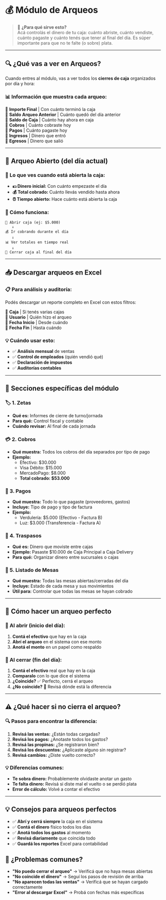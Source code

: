 # 💰 Módulo de Arqueos

> 🎯 **¿Para qué sirve esto?**  
> Acá controlás el dinero de tu caja: cuánto abriste, cuánto vendiste, cuánto pagaste y cuánto tenés que tener al final del día. Es súper importante para que no te falte (o sobre) plata.

---

## 🔍 **¿Qué vas a ver en Arqueos?**

Cuando entres al módulo, vas a ver todos los **cierres de caja** organizados por día y hora:

### **📊 Información que muestra cada arqueo:**

🔹 **Importe Final** | Con cuánto terminó la caja  
🔹 **Saldo Arqueo Anterior** | Cuánto quedó del día anterior  
🔹 **Saldo de Caja** | Cuánto hay ahora en caja  
🔹 **Cobros** | Cuánto cobraste hoy  
🔹 **Pagos** | Cuánto pagaste hoy  
🔹 **Ingresos** | Dinero que entró  
🔹 **Egresos** | Dinero que salió

---

## 📅 **Arqueo Abierto (del día actual)**

### **👀 Lo que ves cuando está abierta la caja:**
- **💵 Dinero inicial:** Con cuánto empezaste el día
- **💰 Total cobrado:** Cuánto llevás vendido hasta ahora
- **⏰ Tiempo abierto:** Hace cuánto está abierta la caja

### **🔄 Cómo funciona:**
```
🌅 Abrir caja (ej: $5.000)
   ↓
💰 Ir cobrando durante el día
   ↓
📊 Ver totales en tiempo real
   ↓
🌙 Cerrar caja al final del día
```

---

## 📥 **Descargar arqueos en Excel**

### **📋 Para análisis y auditoría:**
Podés descargar un reporte completo en Excel con estos filtros:

🔹 **Caja** | Si tenés varias cajas  
🔹 **Usuario** | Quién hizo el arqueo  
🔹 **Fecha Inicio** | Desde cuándo  
🔹 **Fecha Fin** | Hasta cuándo

### **💡 Cuándo usar esto:**
- ✅ **Análisis mensual** de ventas
- ✅ **Control de empleados** (quién vendió qué)
- ✅ **Declaración de impuestos**
- ✅ **Auditorías contables**

---

## 📂 **Secciones específicas del módulo**

### **🏷️ 1. Zetas**
- **Qué es:** Informes de cierre de turno/jornada
- **Para qué:** Control fiscal y contable
- **Cuándo revisar:** Al final de cada jornada

### **💳 2. Cobros**
- **Qué muestra:** Todos los cobros del día separados por tipo de pago
- **Ejemplo:**
  - Efectivo: $30.000
  - Visa Débito: $15.000  
  - MercadoPago: $8.000
  - **Total cobrado: $53.000**

### **💸 3. Pagos**
- **Qué muestra:** Todo lo que pagaste (proveedores, gastos)
- **Incluye:** Tipo de pago y tipo de factura
- **Ejemplo:**
  - Verdulería: $5.000 (Efectivo - Factura B)
  - Luz: $3.000 (Transferencia - Factura A)

### **🔄 4. Traspasos**  
- **Qué es:** Dinero que moviste entre cajas
- **Ejemplo:** Pasaste $10.000 de Caja Principal a Caja Delivery
- **Para qué:** Organizar dinero entre sucursales o cajas

### **🏪 5. Listado de Mesas**
- **Qué muestra:** Todas las mesas abiertas/cerradas del día
- **Incluye:** Estado de cada mesa y sus movimientos
- **Útil para:** Controlar que todas las mesas se hayan cobrado

---

## 🔢 **Cómo hacer un arqueo perfecto**

### **🌅 Al abrir (inicio del día):**
1. **Contá el efectivo** que hay en la caja
2. **Abrí el arqueo** en el sistema con ese monto
3. **Anotá el monto** en un papel como respaldo

### **🌙 Al cerrar (fin del día):**
1. **Contá el efectivo** real que hay en la caja
2. **Comparalo** con lo que dice el sistema
3. **¿Coincide?** ✅ Perfecto, cerrá el arqueo
4. **¿No coincide?** 🚨 Revisá dónde está la diferencia

---

## ⚠️ **¿Qué hacer si no cierra el arqueo?**

### **🔍 Pasos para encontrar la diferencia:**

1. **Revisá las ventas:** ¿Están todas cargadas?
2. **Revisá los pagos:** ¿Anotaste todos los gastos?
3. **Revisá las propinas:** ¿Se registraron bien?
4. **Revisá los descuentos:** ¿Aplicaste alguno sin registrar?
5. **Revisá cambios:** ¿Diste vuelto correcto?

### **💡 Diferencias comunes:**
- **Te sobra dinero:** Probablemente olvidaste anotar un gasto
- **Te falta dinero:** Revisá si diste mal el vuelto o se perdió plata
- **Error de cálculo:** Volvé a contar el efectivo

---

## 💡 **Consejos para arqueos perfectos**
- ✅ **Abrí y cerrá siempre** la caja en el sistema
- ✅ **Contá el dinero** físico todos los días
- ✅ **Anotá todos los gastos** al momento
- ✅ **Revisá diariamente** que coincida todo
- ✅ **Guardá los reportes** Excel para contabilidad

## 🚨 **¿Problemas comunes?**
- **"No puedo cerrar el arqueo"** → Verificá que no haya mesas abiertas
- **"No coincide el dinero"** → Seguí los pasos de revisión de arriba
- **"No aparecen todas las ventas"** → Verificá que se hayan cargado correctamente
- **"Error al descargar Excel"** → Probá con fechas más específicas
